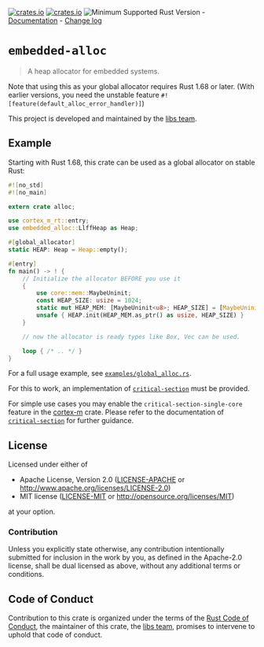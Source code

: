[![crates.io](https://img.shields.io/crates/d/embedded-alloc.svg)](https://crates.io/crates/embedded-alloc)
[![crates.io](https://img.shields.io/crates/v/embedded-alloc.svg)](https://crates.io/crates/embedded-alloc)
![Minimum Supported Rust Version](https://img.shields.io/badge/rustc-1.68+-blue.svg) -
 [Documentation](https://docs.rs/embedded-alloc) - [Change log](https://github.com/rust-embedded/embedded-alloc/blob/master/CHANGELOG.md)

# `embedded-alloc`

> A heap allocator for embedded systems.

Note that using this as your global allocator requires Rust 1.68 or later.
(With earlier versions, you need the unstable feature `#![feature(default_alloc_error_handler)]`)

This project is developed and maintained by the [libs team][team].

## Example

Starting with Rust 1.68, this crate can be used as a global allocator on stable Rust:

```rust
#![no_std]
#![no_main]

extern crate alloc;

use cortex_m_rt::entry;
use embedded_alloc::LlffHeap as Heap;

#[global_allocator]
static HEAP: Heap = Heap::empty();

#[entry]
fn main() -> ! {
    // Initialize the allocator BEFORE you use it
    {
        use core::mem::MaybeUninit;
        const HEAP_SIZE: usize = 1024;
        static mut HEAP_MEM: [MaybeUninit<u8>; HEAP_SIZE] = [MaybeUninit::uninit(); HEAP_SIZE];
        unsafe { HEAP.init(HEAP_MEM.as_ptr() as usize, HEAP_SIZE) }
    }

    // now the allocator is ready types like Box, Vec can be used.

    loop { /* .. */ }
}
```

For a full usage example, see [`examples/global_alloc.rs`](https://github.com/rust-embedded/embedded-alloc/blob/master/examples/global_alloc.rs).

For this to work, an implementation of [`critical-section`](https://github.com/rust-embedded/critical-section) must be provided.

For simple use cases you may enable the `critical-section-single-core` feature in the [cortex-m](https://github.com/rust-embedded/cortex-m) crate.
Please refer to the documentation of [`critical-section`](https://docs.rs/critical-section) for further guidance.


## License

Licensed under either of

- Apache License, Version 2.0 ([LICENSE-APACHE](LICENSE-APACHE) or
  <http://www.apache.org/licenses/LICENSE-2.0>)
- MIT license ([LICENSE-MIT](LICENSE-MIT) or <http://opensource.org/licenses/MIT>)

at your option.

### Contribution

Unless you explicitly state otherwise, any contribution intentionally submitted
for inclusion in the work by you, as defined in the Apache-2.0 license, shall be
dual licensed as above, without any additional terms or conditions.

## Code of Conduct

Contribution to this crate is organized under the terms of the [Rust Code of
Conduct][CoC], the maintainer of this crate, the [libs team][team], promises
to intervene to uphold that code of conduct.

[CoC]: CODE_OF_CONDUCT.md
[team]: https://github.com/rust-embedded/wg#the-libs-team
